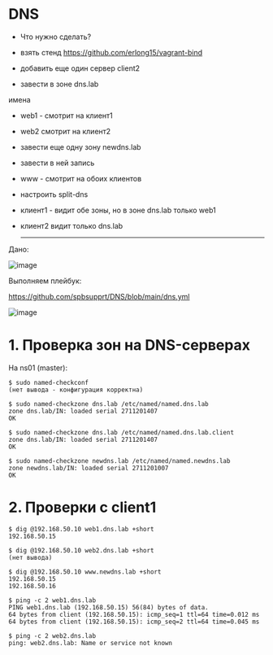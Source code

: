 # DNS

- Что нужно сделать?

- взять стенд https://github.com/erlong15/vagrant-bind

- добавить еще один сервер client2

- завести в зоне dns.lab

имена

- web1 - смотрит на клиент1

- web2 смотрит на клиент2

- завести еще одну зону newdns.lab

- завести в ней запись

- www - смотрит на обоих клиентов

- настроить split-dns

- клиент1 - видит обе зоны, но в зоне dns.lab только web1

- клиент2 видит только dns.lab

  ---

Дано:

![image](https://github.com/user-attachments/assets/a40ea71b-8cb8-417e-b384-8de78b2dc097)


Выполняем плейбук:

https://github.com/spbsupprt/DNS/blob/main/dns.yml


![image](https://github.com/user-attachments/assets/2b3cdb7a-5602-45d4-9ef3-bcd3440195e4)


# 1. Проверка зон на DNS-серверах
На ns01 (master):

```
$ sudo named-checkconf
(нет вывода - конфигурация корректна)

$ sudo named-checkzone dns.lab /etc/named/named.dns.lab
zone dns.lab/IN: loaded serial 2711201407
OK

$ sudo named-checkzone dns.lab /etc/named/named.dns.lab.client
zone dns.lab/IN: loaded serial 2711201407
OK

$ sudo named-checkzone newdns.lab /etc/named/named.newdns.lab
zone newdns.lab/IN: loaded serial 2711201007
OK
```


# 2. Проверки с client1

```
$ dig @192.168.50.10 web1.dns.lab +short
192.168.50.15

$ dig @192.168.50.10 web2.dns.lab +short
(нет вывода)

$ dig @192.168.50.10 www.newdns.lab +short
192.168.50.15
192.168.50.16

$ ping -c 2 web1.dns.lab
PING web1.dns.lab (192.168.50.15) 56(84) bytes of data.
64 bytes from client (192.168.50.15): icmp_seq=1 ttl=64 time=0.012 ms
64 bytes from client (192.168.50.15): icmp_seq=2 ttl=64 time=0.045 ms

$ ping -c 2 web2.dns.lab
ping: web2.dns.lab: Name or service not known
```
